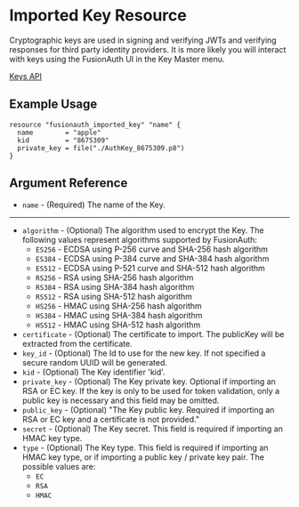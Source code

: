 # Imported Key Resource

Cryptographic keys are used in signing and verifying JWTs and verifying responses for third party identity providers. It is more likely you will interact with keys using the FusionAuth UI in the Key Master menu.

[Keys API](https://fusionauth.io/docs/v1/tech/apis/keys)

## Example Usage

```hcl
resource "fusionauth_imported_key" "name" {
  name        = "apple"
  kid         = "8675309"
  private_key = file("./AuthKey_8675309.p8")
}
```

## Argument Reference

* `name` - (Required) The name of the Key.

---

* `algorithm` - (Optional) The algorithm used to encrypt the Key. The following values represent algorithms supported by FusionAuth:
  * `ES256` - ECDSA using P-256 curve and SHA-256 hash algorithm
  * `ES384` - ECDSA using P-384 curve and SHA-384 hash algorithm
  * `ES512` - ECDSA using P-521 curve and SHA-512 hash algorithm
  * `RS256` - RSA using SHA-256 hash algorithm
  * `RS384` - RSA using SHA-384 hash algorithm
  * `RS512` - RSA using SHA-512 hash algorithm
  * `HS256` - HMAC using SHA-256 hash algorithm
  * `HS384` - HMAC using SHA-384 hash algorithm
  * `HS512` - HMAC using SHA-512 hash algorithm
* `certificate` - (Optional) The certificate to import. The publicKey will be extracted from the certificate.
* `key_id` - (Optional) The Id to use for the new key. If not specified a secure random UUID will be generated.
* `kid` - (Optional) The Key identifier 'kid'.
* `private_key` - (Optional) The Key private key. Optional if importing an RSA or EC key. If the key is only to be used for token validation, only a public key is necessary and this field may be omitted.
* `public_key` - (Optional) "The Key public key. Required if importing an RSA or EC key and a certificate is not provided."
* `secret` - (Optional) The Key secret. This field is required if importing an HMAC key type.
* `type` - (Optional) The Key type. This field is required if importing an HMAC key type, or if importing a public key / private key pair. The possible values are:
  * `EC`
  * `RSA`
  * `HMAC`
